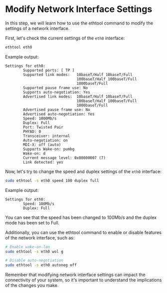 # Modify Network Interface Settings

In this step, we will learn how to use the ethtool command to modify the settings of a network interface.

First, let's check the current settings of the `eth0` interface:

```bash
ethtool eth0
```

Example output:

```
Settings for eth0:
        Supported ports: [ TP ]
        Supported link modes:   10baseT/Half 10baseT/Full
                                100baseT/Half 100baseT/Full
                                1000baseT/Full
        Supported pause frame use: No
        Supports auto-negotiation: Yes
        Advertised link modes:  10baseT/Half 10baseT/Full
                                100baseT/Half 100baseT/Full
                                1000baseT/Full
        Advertised pause frame use: No
        Advertised auto-negotiation: Yes
        Speed: 1000Mb/s
        Duplex: Full
        Port: Twisted Pair
        PHYAD: 0
        Transceiver: internal
        Auto-negotiation: on
        MDI-X: off (auto)
        Supports Wake-on: pumbg
        Wake-on: d
        Current message level: 0x00000007 (7)
        Link detected: yes
```

Now, let's try to change the speed and duplex settings of the `eth0` interface:

```bash
sudo ethtool -s eth0 speed 100 duplex full
```

Example output:

```
Settings for eth0:
        Speed: 100Mb/s
        Duplex: Full
```

You can see that the speed has been changed to 100Mb/s and the duplex mode has been set to Full.

Additionally, you can use the ethtool command to enable or disable features of the network interface, such as:

```bash
# Enable wake-on-lan
sudo ethtool -s eth0 wol g

# Disable auto-negotiation
sudo ethtool -s eth0 autoneg off
```

Remember that modifying network interface settings can impact the connectivity of your system, so it's important to understand the implications of the changes you make.
